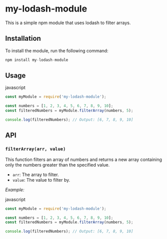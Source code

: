 # my-lodash-module

This is a simple npm module that uses lodash to filter arrays.

## Installation

To install the module, run the following command:


```js
npm install my-lodash-module

```

## Usage
javascript

```js
const myModule = require('my-lodash-module');

const numbers = [1, 2, 3, 4, 5, 6, 7, 8, 9, 10];
const filteredNumbers = myModule.filterArray(numbers, 5);

console.log(filteredNumbers); // Output: [6, 7, 8, 9, 10]
```

## API

### `filterArray(arr, value)`

This function filters an array of numbers and returns a new array containing only the numbers greater than the specified value.

* `arr`: The array to filter.
* `value`: The value to filter by.

*Example:*

javascript

```js
const myModule = require('my-lodash-module');

const numbers = [1, 2, 3, 4, 5, 6, 7, 8, 9, 10];
const filteredNumbers = myModule.filterArray(numbers, 5);

console.log(filteredNumbers); // Output: [6, 7, 8, 9, 10]
```